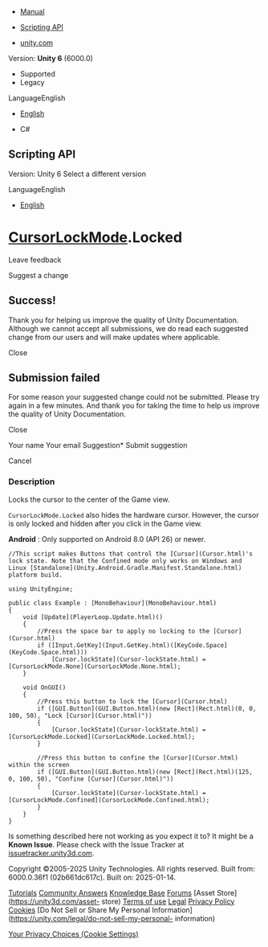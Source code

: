 [ ]()

  * [Manual](../Manual/index.html)
  * [Scripting API](../ScriptReference/index.html)

  * [unity.com](https://unity.com/)

Version: **Unity 6** (6000.0)

  * Supported
  * Legacy

LanguageEnglish

  * [English]()

  * C#

[ ](https://docs.unity3d.com)

## Scripting API

Version: Unity 6 Select a different version

LanguageEnglish

  * [English]()

#  [CursorLockMode](CursorLockMode.html).Locked

Leave feedback

Suggest a change

## Success!

Thank you for helping us improve the quality of Unity Documentation. Although
we cannot accept all submissions, we do read each suggested change from our
users and will make updates where applicable.

Close

## Submission failed

For some reason your suggested change could not be submitted. Please <a>try
again</a> in a few minutes. And thank you for taking the time to help us
improve the quality of Unity Documentation.

Close

Your name Your email Suggestion* Submit suggestion

Cancel

[ ]()

### Description

Locks the cursor to the center of the Game view.

`CursorLockMode.Locked` also hides the hardware cursor. However, the cursor is
only locked and hidden after you click in the Game view.  
  
**Android** : Only supported on Android 8.0 (API 26) or newer.

    
    
    //This script makes Buttons that control the [Cursor](Cursor.html)'s lock state. Note that the Confined mode only works on Windows and Linux [Standalone](Unity.Android.Gradle.Manifest.Standalone.html) platform build.  
      
    using UnityEngine;  
      
    public class Example : [MonoBehaviour](MonoBehaviour.html)
    {
        void [Update](PlayerLoop.Update.html)()
        {
            //Press the space bar to apply no locking to the [Cursor](Cursor.html)
            if ([Input.GetKey](Input.GetKey.html)([KeyCode.Space](KeyCode.Space.html)))
                [Cursor.lockState](Cursor-lockState.html) = [CursorLockMode.None](CursorLockMode.None.html);
        }  
      
        void OnGUI()
        {
            //Press this button to lock the [Cursor](Cursor.html)
            if ([GUI.Button](GUI.Button.html)(new [Rect](Rect.html)(0, 0, 100, 50), "Lock [Cursor](Cursor.html)"))
            {
                [Cursor.lockState](Cursor-lockState.html) = [CursorLockMode.Locked](CursorLockMode.Locked.html);
            }  
      
            //Press this button to confine the [Cursor](Cursor.html) within the screen
            if ([GUI.Button](GUI.Button.html)(new [Rect](Rect.html)(125, 0, 100, 50), "Confine [Cursor](Cursor.html)"))
            {
                [Cursor.lockState](Cursor-lockState.html) = [CursorLockMode.Confined](CursorLockMode.Confined.html);
            }
        }
    }
    

Is something described here not working as you expect it to? It might be a
**Known Issue**. Please check with the Issue Tracker at
[issuetracker.unity3d.com](https://issuetracker.unity3d.com).

Copyright ©2005-2025 Unity Technologies. All rights reserved. Built from:
6000.0.36f1 (02b661dc617c). Built on: 2025-01-14.

[Tutorials](https://unity3d.com/learn) [Community
Answers](https://answers.unity3d.com) [Knowledge
Base](https://support.unity3d.com/hc/en-us)
[Forums](https://forum.unity3d.com) [Asset Store](https://unity3d.com/asset-
store) [Terms of use](https://docs.unity3d.com/Manual/TermsOfUse.html)
[Legal](https://unity.com/legal) [Privacy
Policy](https://unity.com/legal/privacy-policy)
[Cookies](https://unity.com/legal/cookie-policy) [Do Not Sell or Share My
Personal Information](https://unity.com/legal/do-not-sell-my-personal-
information)

[Your Privacy Choices (Cookie Settings)](javascript:void\(0\);)

